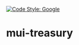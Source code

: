 [![Code Style: Google](https://img.shields.io/badge/code%20style-google-blueviolet.svg)](https://github.com/google/gts)

# mui-treasury
